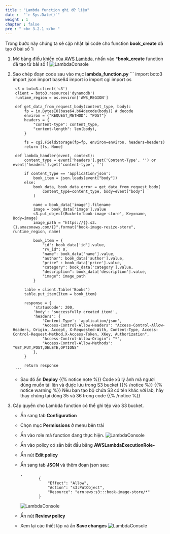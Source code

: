 ```yaml
---
title : "Lambda function ghi dữ liệu"
date :  "`r Sys.Date()`" 
weight : 1
chapter : false
pre : " <b> 3.2.1 </b> "
---
```

Trong bước này chúng ta sẽ cập nhật lại code cho function **book_create** đã tạo ở bài số 1:

1. Mở bảng điều khiển của [AWS Lambda](https://ap-southeast-2.console.aws.amazon.com/lambda/home?region=ap-southeast-2#/functions), nhấn vào ***book_create** function đã tạo từ bài số 1
![LambdaConsole](/images/1/21.png?width=90pc)
3. Sao chép đoạn code sau vào mục **lambda_function.py**
        ```
        import boto3
        import json
        import base64
        import io
        import cgi
        import os

        s3 = boto3.client('s3')
        client = boto3.resource('dynamodb')
        runtime_region = os.environ['AWS_REGION']

        def get_data_from_request_body(content_type, body):
            fp = io.BytesIO(base64.b64decode(body)) # decode
            environ = {"REQUEST_METHOD": "POST"}
            headers = {
                "content-type": content_type,
                "content-length": len(body),
            }

            fs = cgi.FieldStorage(fp=fp, environ=environ, headers=headers) 
            return [fs, None]
            
        def lambda_handler(event, context):
            content_type = event['headers'].get('Content-Type', '') or event['headers'].get('content-type', '')
            
            if content_type == 'application/json':
                book_item = json.loads(event["body"])
            else:
                book_data, book_data_error = get_data_from_request_body(
                    content_type=content_type, body=event["body"]
                )
            
                name = book_data['image'].filename
                image = book_data['image'].value
                s3.put_object(Bucket='book-image-store', Key=name, Body=image)
                image_path = "https://{}.s3.{}.amazonaws.com/{}".format("book-image-resize-store", runtime_region, name)
                
                book_item = {
                    "id": book_data['id'].value,
                    "rv_id": 0,
                    "name": book_data['name'].value,
                    "author": book_data['author'].value,
                    "price" : book_data['price'].value,
                    "category": book_data['category'].value,
                    "description": book_data['description'].value,
                    "image": image_path
                }
            
            table = client.Table('Books')
            table.put_item(Item = book_item)
            
            response = {
                'statusCode': 200,
                'body': 'successfully created item!',
                'headers': {
                    'Content-Type': 'application/json',
                    "Access-Control-Allow-Headers": "Access-Control-Allow-Headers, Origin, Accept, X-Requested-With, Content-Type, Access-Control-Request-Method,X-Access-Token, XKey, Authorization",
                    "Access-Control-Allow-Origin": "*",
                    "Access-Control-Allow-Methods": "GET,PUT,POST,DELETE,OPTIONS"
                },
            }
        
            return response
        ```
    - Sau đó ấn **Deploy**
{{% notice note %}}
Code xử lý ảnh mà người dùng muốn tải lên và được lưu trong S3 bucket
{{% /notice %}}
{{% notice warning %}}
Nếu bạn tạo bộ chứa S3 có tên khác với lab, hãy thay chúng tại dòng 35 và 36 trong code
{{% /notice %}}

4. Cấp quyền cho Lambda function có thể ghi tệp vào S3 bucket.
    - Ấn sang tab **Configuration**
    - Chọn mục **Permissions** ở menu bên trái
    - Ấn vào role mà function đang thực hiện.
![LambdaConsole](/images/1/22.png?width=90pc)

    - Ấn vào policy có sẵn bắt đầu bằng **AWSLambdaExecutionRole-**
    - Ấn nút **Edit policy**
    - Ấn sang tab **JSON** và thêm đoạn json sau:
        ```
        ,
                {
                    "Effect": "Allow",
                    "Action": "s3:PutObject",
                    "Resource": "arn:aws:s3:::book-image-store/*"
                }
        ```
        ![LambdaConsole](/images/1/23.png?width=90pc)
    - Ấn nút **Review policy**
    - Xem lại các thiết lập và ấn **Save changes**
![LambdaConsole](/images/1/24.png?width=90pc)






